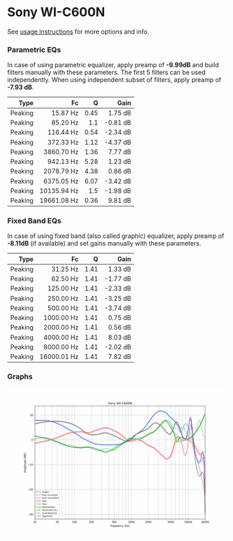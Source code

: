 # Sony WI-C600N
See [usage instructions](https://github.com/jaakkopasanen/AutoEq#usage) for more options and info.

### Parametric EQs
In case of using parametric equalizer, apply preamp of **-9.99dB** and build filters manually
with these parameters. The first 5 filters can be used independently.
When using independent subset of filters, apply preamp of **-7.93 dB**.

| Type    | Fc          |    Q | Gain     |
|--------:|------------:|-----:|---------:|
| Peaking | 15.87 Hz    | 0.45 | 1.75 dB  |
| Peaking | 85.20 Hz    | 1.1  | -0.81 dB |
| Peaking | 116.44 Hz   | 0.54 | -2.34 dB |
| Peaking | 372.33 Hz   | 1.12 | -4.37 dB |
| Peaking | 3860.70 Hz  | 1.36 | 7.77 dB  |
| Peaking | 942.13 Hz   | 5.28 | 1.23 dB  |
| Peaking | 2078.79 Hz  | 4.38 | 0.86 dB  |
| Peaking | 6375.05 Hz  | 6.07 | -3.42 dB |
| Peaking | 10135.94 Hz | 1.5  | -1.98 dB |
| Peaking | 19661.08 Hz | 0.36 | 9.81 dB  |

### Fixed Band EQs
In case of using fixed band (also called graphic) equalizer, apply preamp of **-8.11dB**
(if available) and set gains manually with these parameters.

| Type    | Fc          |    Q | Gain     |
|--------:|------------:|-----:|---------:|
| Peaking | 31.25 Hz    | 1.41 | 1.33 dB  |
| Peaking | 62.50 Hz    | 1.41 | -1.77 dB |
| Peaking | 125.00 Hz   | 1.41 | -2.33 dB |
| Peaking | 250.00 Hz   | 1.41 | -3.25 dB |
| Peaking | 500.00 Hz   | 1.41 | -3.74 dB |
| Peaking | 1000.00 Hz  | 1.41 | 0.75 dB  |
| Peaking | 2000.00 Hz  | 1.41 | 0.56 dB  |
| Peaking | 4000.00 Hz  | 1.41 | 8.03 dB  |
| Peaking | 8000.00 Hz  | 1.41 | -2.02 dB |
| Peaking | 16000.01 Hz | 1.41 | 7.82 dB  |

### Graphs
![](./Sony%20WI-C600N.png)
